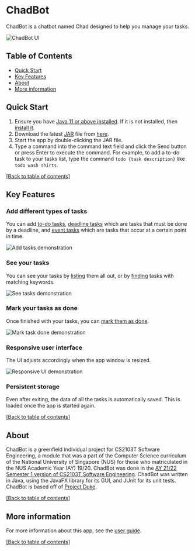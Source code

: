 # ChadBot

ChadBot is a chatbot named Chad designed to help you manage your tasks.

![ChadBot UI](docs/Ui.png)

## Table of Contents
* [Quick Start](#quick-start)
* [Key Features](#key-features)
* [About](#about)
* [More information](#more-information)

## Quick Start

1. Ensure you have [Java 11 or above installed](https://java.com/en/download/help/version_manual.html). If it is not
   installed, then [install it](https://www.oracle.com/sg/java/technologies/javase-jdk11-downloads.html).
2. Download the latest [JAR](https://en.wikipedia.org/wiki/JAR_(file_format)) file from
   [here](https://github.com/jayasting98/ip/releases).
3. Start the app by double-clicking the JAR file.
4. Type a command into the command text field and click the Send button or press Enter to execute the command. For
   example, to add a to-do task to your tasks list, type the command `todo {task description}` like `todo wash shirts`.

[[Back to table of contents]](#table-of-contents)

## Key Features

### Add different types of tasks

You can add [to-do tasks](https://jayasting98.github.io/ip/#todo---add-to-do-task),
[deadline tasks](https://jayasting98.github.io/ip/#deadline---add-deadline-task) which are tasks that
must be done by a deadline, and [event tasks](https://jayasting98.github.io/ip/#event---add-event-task) which are tasks
that occur at a certain point in time.

![Add tasks demonstration](docs/images/demo_add_tasks.gif)

### See your tasks

You can see your tasks by [listing](https://jayasting98.github.io/ip/#list---list-tasks) them all out, or by 
[finding](https://jayasting98.github.io/ip/#find---find-tasks) tasks with matching keywords.

![See tasks demonstration](docs/images/demo_see_tasks.gif)

### Mark your tasks as done

Once finished with your tasks, you can [mark them as done](https://jayasting98.github.io/ip/#done---mark-task-done).

![Mark task done demonstration](docs/images/demo_mark_task_done.gif)

### Responsive user interface

The UI adjusts accordingly when the app window is resized.

![Responsive UI demonstration](docs/images/demo_responsive_ui.gif)

### Persistent storage

Even after exiting, the data of all the tasks is automatically saved. This is loaded once the app is started again.

[[Back to table of contents]](#table-of-contents)

## About

ChadBot is a greenfield individual project for CS2103T Software Engineering, a module that was a part of the Computer
Science curriculum of the National University of Singapore (NUS) for those who matriculated in the NUS Academic Year
(AY) 19/20. ChadBot was done in the [AY 21/22 Semester 1 version of CS2103T Software Engineering](
https://nus-cs2103-ay2122s1.github.io/website/admin/index.html). ChadBot was written in Java, using the JavaFX library
for its GUI, and JUnit for its unit tests. ChadBot is based off of
[Project Duke](https://nus-cs2103-ay2122s1.github.io/website/se-book-adapted/projectDuke/index.html).

[[Back to table of contents]](#table-of-contents)

## More information

For more information about this app, see the [user guide](https://jayasting98.github.io/ip/).

[[Back to table of contents]](#table-of-contents)